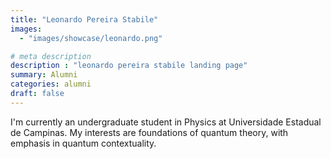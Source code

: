 ```yaml
---
title: "Leonardo Pereira Stabile"
images: 
  - "images/showcase/leonardo.png"

# meta description
description : "leonardo pereira stabile landing page"
summary: Alumni
categories: alumni
draft: false
---
```


I'm currently an undergraduate student in Physics at Universidade Estadual de Campinas. My interests are foundations of quantum theory, with emphasis in quantum contextuality.

